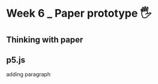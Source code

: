 # Week 6 _ Paper prototype :raised_hand_with_fingers_splayed:

## Thinking with paper

## p5.js

adding paragraph



